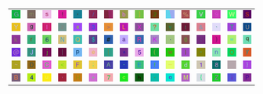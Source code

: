 <table>
<tr>
<td><img src="47.gif"></td>
<td><img src="6D.gif"></td>
<td><img src="73.gif"></td>
<td><img src="21.gif"></td>
<td><img src="2C.gif"></td>
<td><img src="2F.gif"></td>
<td><img src="gr3.gif"></td>
<td><img src="62.gif"></td>
<td><img src="5D.gif"></td>
<td><img src="32.gif"></td>
<td><img src="gr2.gif"></td>
<td><img src="25.gif"></td>
<td><img src="56.gif"></td>
<td><img src="39.gif"></td>
<td><img src="57.gif"></td>
<td><img src="53.gif"></td>
</tr>
<tr>
<td><img src="59.gif"></td>
<td><img src="67.gif"></td>
<td><img src="49.gif"></td>
<td><img src="7A.gif"></td>
<td><img src="78.gif"></td>
<td><img src="33.gif"></td>
<td><img src="3E.gif"></td>
<td><img src="4C.gif"></td>
<td><img src="58.gif"></td>
<td><img src="3F.gif"></td>
<td><img src="76.gif"></td>
<td><img src="74.gif"></td>
<td><img src="26.gif"></td>
<td><img src="60.gif"></td>
<td><img src="54.gif"></td>
<td><img src="55.gif"></td>
</tr>
<tr>
<td><img src="6B.gif"></td>
<td><img src="72.gif"></td>
<td><img src="36.gif"></td>
<td><img src="4E.gif"></td>
<td><img src="51.gif"></td>
<td><img src="24.gif"></td>
<td><img src="23.gif"></td>
<td><img src="61.gif"></td>
<td><img src="52.gif"></td>
<td><img src="4B.gif"></td>
<td><img src="2E.gif"></td>
<td><img src="30.gif"></td>
<td><img src="3A.gif"></td>
<td><img src="29.gif"></td>
<td><img src="3D.gif"></td>
<td><img src="71.gif"></td>
</tr>
<tr>
<td><img src="40.gif"></td>
<td><img src="4A.gif"></td>
<td><img src="6A.gif"></td>
<td><img src="7C.gif"></td>
<td><img src="70.gif"></td>
<td><img src="65.gif"></td>
<td><img src="5B.gif"></td>
<td><img src="5E.gif"></td>
<td><img src="35.gif"></td>
<td><img src="28.gif"></td>
<td><img src="77.gif"></td>
<td><img src="6C.gif"></td>
<td><img src="22.gif"></td>
<td><img src="6E.gif"></td>
<td><img src="4F.gif"></td>
<td><img src="79.gif"></td>
</tr>
<tr>
<td><img src="7E.gif"></td>
<td><img src="44.gif"></td>
<td><img src="43.gif"></td>
<td><img src="3C.gif"></td>
<td><img src="46.gif"></td>
<td><img src="3B.gif"></td>
<td><img src="41.gif"></td>
<td><img src="2D.gif"></td>
<td><img src="45.gif"></td>
<td><img src="66.gif"></td>
<td><img src="5F.gif"></td>
<td><img src="64.gif"></td>
<td><img src="31.gif"></td>
<td><img src="38.gif"></td>
<td><img src="gr1.gif"></td>
<td><img src="7D.gif"></td>
</tr>
<tr>
<td><img src="42.gif"></td>
<td><img src="34.gif"></td>
<td><img src="75.gif"></td>
<td><img src="27.gif"></td>
<td><img src="48.gif"></td>
<td><img src="2B.gif"></td>
<td><img src="37.gif"></td>
<td><img src="63.gif"></td>
<td><img src="68.gif"></td>
<td><img src="2A.gif"></td>
<td><img src="6F.gif"></td>
<td><img src="4D.gif"></td>
<td><img src="7B.gif"></td>
<td><img src="5A.gif"></td>
<td><img src="69.gif"></td>
<td><img src="50.gif"></td>
</tr>
</table>
